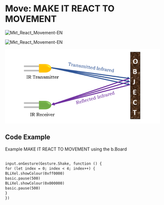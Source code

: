 # Move:  MAKE IT REACT TO MOVEMENT

![Mkt_React_Movement-EN](https://github.com/Brilliant-Labs/bboard-tutorials-cards/blob/master/5_Move/Move7/Mkt_React_Movement-EN.png?raw=true "Mkt_React_Movement-EN")

![Mkt_React_Movement-EN](https://github.com/Brilliant-Labs/bboard-tutorials-v3/blob/master/bboard-tutorials-cards/5_Move/Move8/Mkt_React_Movement-EN.png?raw=true "Mkt_React_Movement-EN")

![Magic](https://github.com/Brilliant-Labs/bboard-tutorials-v3/blob/master/ir-distance/IRpic.png?raw=true "A magician's assistant")

## Code Example

Example MAKE IT REACT TO MOVEMENT using the b.Board

```blocks

input.onGesture(Gesture.Shake, function () {
for (let index = 0; index < 4; index++) {
BLiXel.showColour(0xff0000)
basic.pause(500)
BLiXel.showColour(0x000000)
basic.pause(500)
}
})

```